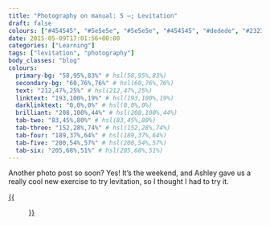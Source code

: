 ```yaml
---
title: "Photography on manual: 5 –; Levitation"
draft: false
colours: ["#454545", "#5e5e5e", "#5e5e5e", "#454545", "#dedede", "#232323", "#dedede"]
date: 2015-05-09T17:01:56+00:00
categories: ["Learning"]
tags: ["levitation", "photography"]
body_classes: "blog"
colours:
  primary-bg: "58,95%,83%" # hsl(58,95%,83%)
  secondary-bg: "60,76%,76%" # hsl(60,76%,76%)
  text: "212,47%,25%" # hsl(212,47%,25%)
  linktext: "193,100%,19%" # hsl(193,100%,19%)
  darklinktext: "0,0%,0%" # hsl(0,0%,0%)
  brilliant: "208,100%,44%" # hsl(208,100%,44%)
  tab-two: "83,45%,80%" # hsl(83,45%,80%)
  tab-three: "152,28%,74%" # hsl(152,28%,74%)
  tab-four: "189,37%,64%" # hsl(189,37%,64%)
  tab-five: "200,54%,57%" # hsl(200,54%,57%)
  tab-six: "205,68%,51%" # hsl(205,68%,51%)
---
```


Another photo post so soon? Yes! It’s the weekend, and Ashley gave us a really cool new exercise to try levitation, so I thought I had to try it.

[{{<figure class="wp-caption aligncenter size-full wp-image-4680" src="/images/2015/05/DSCF4078-small.jpg" alt="A photo of me levitating in front of a window, with my arms and legs floating around." width="1500" height="1000" caption="**Levitation.** This took SO MANY tries. The light changed while I was setting up, so it was a bit tricky to edit the two originals together. I tried to crop out the most distracting elements of the shot, and desaturate the rest.">}}](/images/2015/05/DSCF4078-small.jpg)

